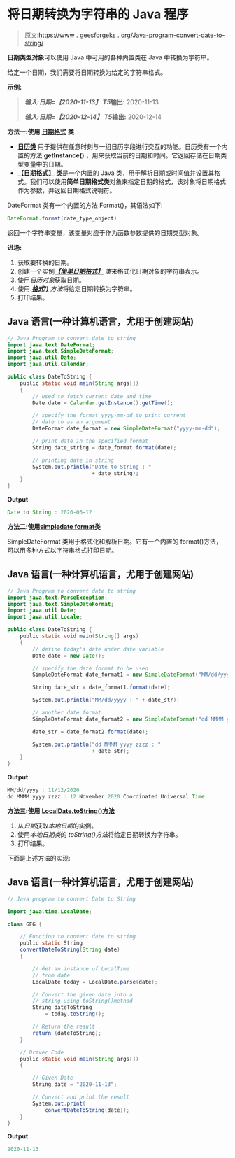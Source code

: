 # 将日期转换为字符串的 Java 程序

> 原文:[https://www . geesforgeks . org/Java-program-convert-date-to-string/](https://www.geeksforgeeks.org/java-program-to-convert-date-to-string/)

**日期类型对象**可以使用 Java 中可用的各种内置类在 Java 中转换为字符串。

给定一个日期，我们需要将日期转换为给定的字符串格式。

**示例:**

> ***输入:**日期=【2020-11-13】*
> T5**输出:** 2020-11-13
> 
> ***输入:**日期=【2020-12-14】*
> T5**输出:** 2020-12-14

**方法一:使用** [**日期格式**](https://www.geeksforgeeks.org/dateformat-format-method-in-java-with-examples/) **类**

*   [**日历类**](https://www.geeksforgeeks.org/calendar-class-in-java-with-examples/) 用于提供在任意时刻与一组日历字段进行交互的功能。日历类有一个内置的方法 **getInstance()** ，用来获取当前的日期和时间。它返回存储在日期类型变量中的日期。
*   [**【日期格式】**](https://www.geeksforgeeks.org/dateformat-format-method-in-java-with-examples/) **类**是一个内置的 Java 类，用于解析日期或时间值并设置其格式。我们可以使用**简单日期格式类**对象来指定日期的格式，该对象将日期格式作为参数，并返回日期格式说明符。

DateFormat 类有一个内置的方法 Format()，其语法如下:

```java
DateFormat.format(date_type_object) 
```

返回一个字符串变量，该变量对应于作为函数参数提供的日期类型对象。

**进场:**

1.  获取要转换的日期。
2.  创建一个实例[***【简单日期格式】***](https://www.geeksforgeeks.org/java-simpledateformat-set-1/) *类*来格式化日期对象的字符串表示。
3.  使用*日历对象*获取日期。
4.  使用 [***格式()***](https://www.geeksforgeeks.org/dateformat-format-method-in-java-with-examples/) *方法*将给定日期转换为字符串。
5.  打印结果。

## Java 语言(一种计算机语言，尤用于创建网站)

```java
// Java Program to convert date to string
import java.text.DateFormat;
import java.text.SimpleDateFormat;
import java.util.Date;
import java.util.Calendar;

public class DateToString {
    public static void main(String args[])
    {
        // used to fetch current date and time
        Date date = Calendar.getInstance().getTime();

        // specify the format yyyy-mm-dd to print current
        // date to as an argument
        DateFormat date_format = new SimpleDateFormat("yyyy-mm-dd");

        // print date in the specified format
        String date_string = date_format.format(date);

        // printing date in string
        System.out.println("Date to String : "
                           + date_string);
    }
}
```

**Output**

```java
Date to String : 2020-06-12
```

**方法二:使用**[**simpledate format**](https://www.geeksforgeeks.org/java-simpledateformat-set-1/)**类**

SimpleDateFormat 类用于格式化和解析日期。它有一个内置的 format()方法，可以用多种方式以字符串格式打印日期。

## Java 语言(一种计算机语言，尤用于创建网站)

```java
// Java Program to convert date to string
import java.text.ParseException;
import java.text.SimpleDateFormat;
import java.util.Date;
import java.util.Locale;

public class DateToString {
    public static void main(String[] args)
    {
        // define today's date under date variable
        Date date = new Date();

        // specify the date format to be used
        SimpleDateFormat date_format1 = new SimpleDateFormat("MM/dd/yyyy");

        String date_str = date_format1.format(date);

        System.out.println("MM/dd/yyyy : " + date_str);

        // another date format
        SimpleDateFormat date_format2 = new SimpleDateFormat("dd MMMM yyyy zzzz");

        date_str = date_format2.format(date);

        System.out.println("dd MMMM yyyy zzzz : "
                           + date_str);
    }
}
```

**Output**

```java
MM/dd/yyyy : 11/12/2020
dd MMMM yyyy zzzz : 12 November 2020 Coordinated Universal Time
```

**方法三:使用** [**LocalDate.toString()方法**](https://www.geeksforgeeks.org/localdate-tostring-method-in-java-with-examples/)

1.  从*日期*获取*本地日期*的实例。
2.  使用*本地日期类*的 *toString()方法*将给定日期转换为字符串。
3.  打印结果。

下面是上述方法的实现:

## Java 语言(一种计算机语言，尤用于创建网站)

```java
// Java program to convert Date to String 

import java.time.LocalDate; 

class GFG { 

    // Function to convert date to string 
    public static String 
    convertDateToString(String date) 
    { 

        // Get an instance of LocalTime 
        // from date 
        LocalDate today = LocalDate.parse(date); 

        // Convert the given date into a 
        // string using toString()method 
        String dateToString 
            = today.toString(); 

        // Return the result 
        return (dateToString); 
    } 

    // Driver Code 
    public static void main(String args[]) 
    { 

        // Given Date 
        String date = "2020-11-13"; 

        // Convert and print the result 
        System.out.print( 
            convertDateToString(date)); 
    } 
}
```

**Output**

```java
2020-11-13
```